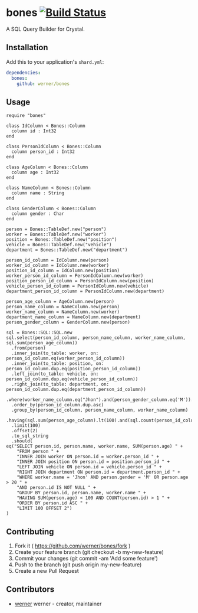 # bones [![Build Status](https://travis-ci.org/werner/bones.png)](https://travis-ci.org/werner/bones)

A SQL Query Builder for Crystal.


## Installation

Add this to your application's `shard.yml`:

```yaml
dependencies:
  bones:
    github: werner/bones
```

## Usage

```crystal
require "bones"

class IdColumn < Bones::Column
  column id : Int32
end

class PersonIdColumn < Bones::Column
  column person_id : Int32
end

class AgeColumn < Bones::Column
  column age : Int32
end

class NameColumn < Bones::Column
  column name : String
end

class GenderColumn < Bones::Column
  column gender : Char
end

person = Bones::TableDef.new("person")
worker = Bones::TableDef.new("worker")
position = Bones::TableDef.new("position")
vehicle = Bones::TableDef.new("vehicle")
department = Bones::TableDef.new("department")

person_id_column = IdColumn.new(person)
worker_id_column = IdColumn.new(worker)
position_id_column = IdColumn.new(position)
worker_person_id_column = PersonIdColumn.new(worker)
position_person_id_column = PersonIdColumn.new(position)
vehicle_person_id_column = PersonIdColumn.new(vehicle)
department_person_id_column = PersonIdColumn.new(department)

person_age_column = AgeColumn.new(person)
person_name_column = NameColumn.new(person)
worker_name_column = NameColumn.new(worker)
department_name_column = NameColumn.new(department)
person_gender_column = GenderColumn.new(person)

sql = Bones::SQL::SQL.new
sql.select(person_id_column, person_name_column, worker_name_column, sql.sum(person_age_column))
  .from(person)
  .inner_join(to_table: worker, on: person_id_column.eq(worker_person_id_column))
  .inner_join(to_table: position, on: person_id_column.dup.eq(position_person_id_column))
  .left_join(to_table: vehicle, on: person_id_column.dup.eq(vehicle_person_id_column))
  .right_join(to_table: department, on: person_id_column.dup.eq(department_person_id_column))
  .where(worker_name_column.eq("Jhon").and(person_gender_column.eq('M')).or(person_age_column.gt(20)).and(person_id_column.dup.is_not(nil)))
  .order_by(person_id_column.dup.asc)
  .group_by(person_id_column, person_name_column, worker_name_column)
  .having(sql.sum(person_age_column).lt(100).and(sql.count(person_id_column).gt(1)))
  .limit(100)
  .offset(2)
  .to_sql_string
  .should(
eq("SELECT person.id, person.name, worker.name, SUM(person.age) " +
    "FROM person " +
    "INNER JOIN worker ON person.id = worker.person_id " +
    "INNER JOIN position ON person.id = position.person_id " +
    "LEFT JOIN vehicle ON person.id = vehicle.person_id " + 
    "RIGHT JOIN department ON person.id = department.person_id " + 
    "WHERE worker.name = 'Jhon' AND person.gender = 'M' OR person.age > 20 " +
    "AND person.id IS NOT NULL " +
    "GROUP BY person.id, person.name, worker.name " +
    "HAVING SUM(person.age) < 100 AND COUNT(person.id) > 1 " +
    "ORDER BY person.id ASC " +
    "LIMIT 100 OFFSET 2")
)
```

## Contributing

1. Fork it ( https://github.com/werner/bones/fork )
2. Create your feature branch (git checkout -b my-new-feature)
3. Commit your changes (git commit -am 'Add some feature')
4. Push to the branch (git push origin my-new-feature)
5. Create a new Pull Request

## Contributors

- [werner](https://github.com/werner) werner - creator, maintainer
